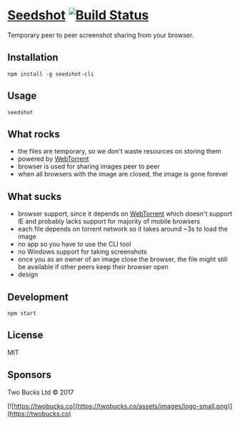 # [Seedshot](http://seedshot.io/) [![Build Status](https://travis-ci.org/twobucks/seedshot.svg?branch=master)](https://travis-ci.org/twobucks/seedshot)

Temporary peer to peer screenshot sharing from your browser.

## Installation

```
npm install -g seedshot-cli
```

## Usage

```
seedshot
```

## What rocks

* the files are temporary, so we don't waste resources on storing them
* powered by [WebTorrent](https://github.com/feross/webtorrent)
* browser is used for sharing images peer to peer
* when all browsers with the image are closed, the image is gone forever

## What sucks

* browser support, since it depends on [WebTorrent](https://github.com/feross/webtorrent) which doesn't support IE and probably lacks support for majority
of mobile browsers
* each file depends on torrent network so it takes around ~3s to load the image
* no app so you have to use the CLI tool
* no Windows support for taking screenshots
* once you as an owner of an image close the browser, the file might still be available if other peers keep their browser open
* design 

## Development

```
npm start
```

## License

MIT

## Sponsors

Two Bucks Ltd © 2017

[![https://twobucks.co](https://twobucks.co/assets/images/logo-small.png)](https://twobucks.co)
